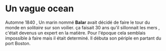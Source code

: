 # Un vague ocean

Automne 1840 , Un marin nommé **Balar** avait décidé de faire le tour du monde en *solitaire* sur son voilier. ça faisait 30 ans qu'il sillonnait les mers , c'était devenus un expert en la matière.
Pour l'époque cela semblais impossible à faire mais il était determiné.
Il débuta son périple en partant du port Boston.